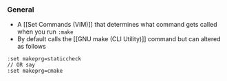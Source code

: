 ### General
- A [[Set Commands (VIM)]] that determines what  command gets called when you run `:make`
- By default calls the [[GNU make (CLI Utility)]] command but can altered as follows
```
:set makeprg=staticcheck
// OR say
:set makeprg=cmake
```
